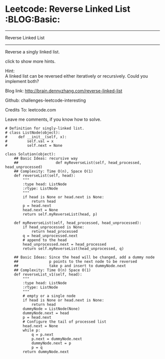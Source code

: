 # Leetcode: Reverse Linked List     :BLOG:Basic:


---

Reverse Linked List  

---

Reverse a singly linked list.  

click to show more hints.  

Hint:  
A linked list can be reversed either iteratively or recursively. Could you implement both?  

Blog link: <http://brain.dennyzhang.com/reverse-linked-list>  

Github: challenges-leetcode-interesting  

Credits To: leetcode.com  

Leave me comments, if you know how to solve.  

    # Definition for singly-linked list.
    # class ListNode(object):
    #     def __init__(self, x):
    #         self.val = x
    #         self.next = None
    
    class Solution(object):
        ## Basic Ideas: recursive way
        ##                 def myReverseList(self, head_processed, head_unprocessed)
        ## Complexity: Time O(n), Space O(1)
        def reverseList(self, head):
            """
            :type head: ListNode
            :rtype: ListNode
            """
            if head is None or head.next is None:
                return head
            p = head.next
            head.next = None
            return self.myReverseList(head, p)
    
        def myReverseList(self, head_processed, head_unprocessed):
            if head_unprocessed is None:
                return head_processed
            q = head_unprocessed.next
            # append to the head
            head_unprocessed.next = head_processed
            return self.myReverseList(head_unprocessed, q)
    
        ## Basic Ideas: Since the head will be changed, add a dummy node
        ##              p points to the next node to be reversed
        ##              take p and insert to dummyNode.next
        ## Complexity: Time O(n) Space O(1)
        def reverseList_v1(self, head):
            """
            :type head: ListNode
            :rtype: ListNode
            """
            # empty or a single node
            if head is None or head.next is None:
                return head
            dummyNode = ListNode(None)
            dummyNode.next = head
            p = head.next
            # Configure the tail of processed list
            head.next = None
            while p:
                q = p.next
                p.next = dummyNode.next
                dummyNode.next = p
                p = q
            return dummyNode.next